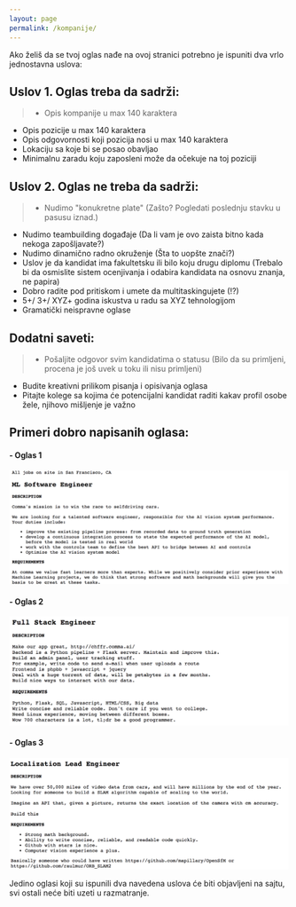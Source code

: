 ```yaml
---
layout: page
permalink: /kompanije/
---
```


Ako želiš da se tvoj oglas nađe na ovoj stranici potrebno je ispuniti dva vrlo jednostavna uslova:

## Uslov 1. Oglas treba da sadrži:

> - Opis kompanije u max 140 karaktera
- Opis pozicije u max 140 karaktera
- Opis odgovornosti koji pozicija nosi u max 140 karaktera
- Lokaciju sa koje bi se posao obavljao
- Minimalnu zaradu koju zaposleni može da očekuje na toj poziciji


## Uslov 2. Oglas ne treba da sadrži:

>- Nudimo "konukretne plate" (Zašto? Pogledati poslednju stavku u pasusu iznad.)
- Nudimo teambuilding događaje (Da li vam je ovo zaista bitno kada nekoga zapošljavate?)
- Nudimo dinamično radno okruženje (Šta to uopšte znači?)
- Uslov je da kandidat ima fakultetsku ili bilo koju drugu diplomu (Trebalo bi da osmislite sistem ocenjivanja i odabira kandidata na osnovu znanja, ne papira)
- Dobro radite pod pritiskom i umete da multitaskingujete (!?)
- 5+/ 3+/ XYZ+ godina iskustva u radu sa XYZ tehnologijom
- Gramatički neispravne oglase 


## Dodatni saveti:

>- Pošaljite odgovor svim kandidatima o statusu (Bilo da su primljeni, procena je još uvek u toku ili nisu primljeni)
- Budite kreativni prilikom pisanja i opisivanja oglasa
- Pitajte kolege sa kojima će potencijalni kandidat raditi kakav profil osobe žele, njihovo mišljenje je važno


## Primeri dobro napisanih oglasa:

#### - Oglas 1
>
![](/images/oglas1.png "Oglas 1")

#### - Oglas 2
>
![](/images/oglas2.png "Oglas 2")

#### - Oglas 3
>
![](/images/oglas3.png "Oglas 3")

Jedino oglasi koji su ispunili dva navedena uslova će biti objavljeni na sajtu, svi ostali neće biti uzeti u razmatranje. 
